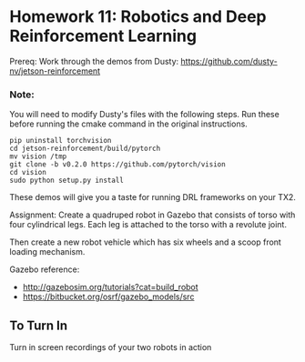 # Homework 11: Robotics and Deep Reinforcement Learning

Prereq: Work through the demos from Dusty:
https://github.com/dusty-nv/jetson-reinforcement

### Note: 
You will need to modify Dusty's files with the following steps. Run these before running the cmake command in the original instructions.

```
pip uninstall torchvision
cd jetson-reinforcement/build/pytorch
mv vision /tmp
git clone -b v0.2.0 https://github.com/pytorch/vision
cd vision
sudo python setup.py install
```

These demos will give you a taste for running DRL frameworks on your TX2.

Assignment: Create a quadruped robot in Gazebo that consists of torso with four cylindrical legs. Each leg is attached to the torso with a revolute joint.

Then create a new robot vehicle which has six wheels and a scoop front loading mechanism.

Gazebo reference:  
 - http://gazebosim.org/tutorials?cat=build_robot
 - https://bitbucket.org/osrf/gazebo_models/src

## To Turn In
Turn in screen recordings of your two robots in action
